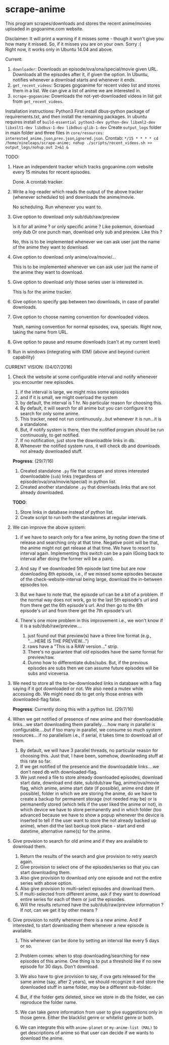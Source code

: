 # scrape-anime
This program scrapes/downloads and stores the recent anime/movies uploaded in gogoanime.com website.

Disclaimer:
It will print a warning if it misses some - though it won't give you how many it missed. So, if it misses you are on your own. Sorry :(  
Right now, it works only in Ubuntu 14.04 and above.

Current:

1. `downloader`: Downloads an episode/ova/ona/special/movie given URL. Downloads all the episodes after it, if given the option.
        In Ubuntu, notifies whenever a download starts and whenever it ends.
1. `get_recent_videos`: Scrapes gogoanime for recent video list and stores them in a list. We can give a list of anime we are interested in.
1. `scrape-gogoanime`: Downloads the not-yet-downloaded videos in list got from `get_recent_videos`.

Installation instructions:
Python3
First install dbus-python package of requirements.txt, and then install the remaining packages.
In ubuntu requires install of `build-essential python3-dev python-dev libxml2-dev libxslt1-dev libdbus-1-dev libdbus-glib-1-dev`
Create `output_logs` folder in main folder and three files in `core/resources`: `interested_anime.json`,`prev.json`,`ignored.json`.
Crontab: `*/15 * * * * cd /home/nineleaps/scrape-anime; nohup ./scripts/recent_videos.sh >> output_logs/nohup.out 2>&1 &`

TODO:

1. Have an independent tracker which tracks gogoanime.com website every 15 minutes for recent episodes.

    Done. A crontab tracker.

1. Write a log-reader which reads the output of the above tracker (whenever scheduled to) and downloads the anime/movie.

    No scheduling. Run whenever you want to.

1. Give option to download only sub/dub/raw/preview

    Is it for all anime ? or only specific anime ? Like pokemon, download only dub
    Or one punch man, download only sub and preview. Like this ?

    No, this is to be implemented whenever we can ask user just the name of the
    anime they want to download.

1. Give option to download only anime/ova/movie/...

    This is to be implemented whenever we can ask user just the name of the
    anime they want to download.

1. Give option to download only those series user is interested in.

    This is for the anime tracker.

1. Give option to specify gap between two downloads, in case of parallel downloads.
1. Give option to choose naming convention for downloaded videos.

    Yeah, naming convention for normal episodes, ova, specials. Right now, taking the name from URL.

1. Give option to pause and resume downloads (can't at my current level)
1. Run in windows (integrating with IDM) (above and beyond current capability)

CURRENT VISION: (04/07/2016)

1. Check the website at some configurable interval and notify whenever you encounter new episodes.

    1. if the interval is large, we might miss some episodes
    1. and if it is small, we might overload the system
    1. by default, the interval is 1 hr. No particular reason for choosing this.
    1. By default, it will search for all anime but you can configure it to search for only some anime.
    1. This tracker, need not run continuously...but whenever it is run...it is a standalone.
    1. But, if notify system is there, then the notified program should be run continuously, to get notified.
    1. If no notification, just store the downloadble links in db.
    1. Whenever the notified system runs, it will check db and downloads not already downloaded stuff.

    **Progress**: (29/7/16)

    1. Created standalone `.py` file that scrapes and stores interested downloadable (`sub`) links (regardless of episode/ova/ona/movie/special) in python list.
    1. Created another standalone `.py` that downloads links that are not already downloaded.

    **TODO**:

    1. Store links in database instead of python list.
    2. Create script to run both the standalones at regular intervals.

1. We can improve the above system: 

    1. if we have to search only for a few anime, by noting down the time of release
and searching only at that time. Negative point will be that, the anime might not get
release at that time. We have to resort to interval again. Implementing this switch can
be a pain (Going back to interval after doing the former will be a pain).

    1. And say if we downloaded 5th episode last time but are now downloading 8th episode,
    i.e., if we missed some episodes because of the check-website-interval being large, download
    the in-between episodes too.
    1. But we have to note that, the episode url can be a bit of a problem. If the normal way does not work,
    go to the last 5th episode's url and from there get the 6th episode's url. And then go to the 6th episode's
    url and from there get the 7th episode's url.
    1. There's one more problem in this improvement i.e., we won't know if it is a sub/dub/raw/preview....
        
        1. just found out that preview(s) have a three line format (e.g., "....HERE IS THE PREVIEW...")
        1. raws have a "This is a RAW version..." strip.
        1. There's no guarantee that old episodes have the same format for preview/raw.
        1. Dunno how to differentiate dubs/subs. But, if the previous episodes are subs then we can assume
        future episodes will be subs and viceversa.

1. We need to store all the to-be-downloaded links in database with a flag saying if it got downloaded or not.
    We also need a mutex while accessing db.
    We might need db to get only those entries with downloaded-flag false.

    **Progress**: Currently doing this with a python list. (29/7/16)

1. When we get notified of presence of new anime and their downloadable links...we start downloading them
parallely.....how many in parallel is configurable....but if too many in parallel, we consume so much
system resources....if no parallelism i.e., if serial, it takes time to download all of them.

    1. By default, we will have 3 parallel threads, no particular reason for choosing this. Just that,
    I have been, somehow, downloading stuff at this rate so far.
    1. If we get notified of the presence and the downloadable links....we don't need db with downloaded-flag.
    1. We just need a file to store already downloaded episodes, download start date, download end date, sub/dub/raw flag,
    anime/ova/movie flag, which anime, anime start date (if possible), anime end date (if possible), folder in which
    we are storing the anime, do we have to create a backup for permanent storage (not needed may be) or is permanently
    stored (which tells if the user liked the anime or not), in which device we have to store permanently and in which 
    folder (too advanced because we have to show a popup whenever the device is inserted to tell if the user want to
    store the not already backed up anime), when did the last backup took place - start and end datetime, alternative
    name(s) for the anime.

1. Give provision to search for old anime and if they are available to download them.
    
    1. Return the results of the search and give provision to retry search again.
    1. Give provision to select one of the episodes/series so that you can start downloading them.
    1. Also give provision to download only one episode and not the entire series with above option.
    1. Also give provision to multi-select episodes and download them.
    1. If multi-selected from different anime, ask if they want to download entire series for each of 
    them or just the episodes.
    1. Will the results returned have the sub/dub/raw/preview information ? If not, can we get it by other means ?

1. Give provision to notify whenever there is a new anime. And if interested, to start downloading them whenever
a new episode is available.
    
    1. This whenever can be done by setting an interval like every 5 days or so.
    1. Problem comes: when to stop downloading/searching for new episodes of this anime. One thing is to put a
    threshold like if no new episode for 30 days. Don't download.
    1. We also have to give provision to say, if ova gets released for the same anime (say, after 2 years),
    we should recognize it and store the downloaded stuff in same folder, may be a different sub-folder.
    1. But, if the folder gets deleted, since we store in db the folder, we can reproduce the folder name.

    1. We can take *genre* information from user to give suggestions only in those genre. Either the blacklist 
    genre or whitelist genre or both.
    1. We can integrate this with `anime-planet` or `my-anime-list (MAL)` to get descriptions of anime so that 
    user can decide if we wants to download the anime.

